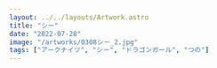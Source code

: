 ```yaml
---
layout: ../../layouts/Artwork.astro
title: "シー"
date: "2022-07-28"
image: "/artworks/0308シー_2.jpg"
tags: ["アークナイツ", "シー", "ドラゴンガール", "つの"]
---
```



